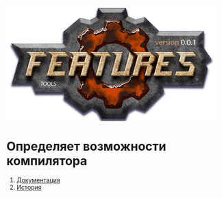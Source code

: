 [![logo](docs/logo.png)](docs/home.md "for developers")  

Определяет возможности компилятора
==================================

1) [Документация](docs/table.md)  
2) [История](docs/history.md)  


